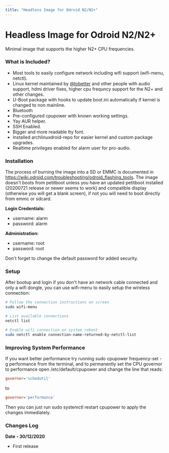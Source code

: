 ```yaml
---
title: "Headless Image for Odroid N2/N2+"
---
```


# Headless Image for Odroid N2/N2+

Minimal image that supports the higher N2+ CPU frequencies.

### What is Included?

* Most tools to easily configure network including wifi support (wifi-menu, netctl).
* Linux kernel maintained by [@tobetter](https://github.com/tobetter) and other
  people with audio support, hdmi driver fixes, higher cpu frequncy support for
  the N2+ and other changes.
* U-Boot package with hooks to update boot.ini automatically if kernel is
  changed to non mainline.
* Bluetooth
* Pre-configured cpupower with known working settings.
* Yay AUR helper.
* SSH Enabled.
* Bigger and more readable tty font.
* Installed archlinuxdroid-repo for easier kernel and custom package upgrades.
* Realtime privileges enabled for alarm user for pro-audio.

### Installation

The process of burning the image into a SD or EMMC is documented in
<https://wiki.odroid.com/troubleshooting/odroid_flashing_tools>.
The image doesn't boots from petitboot unless you have an updated petitboot
installed (20200721 release or newer seems to work) and compatible display
(otherwise you will get a blank screen), if not you will need to boot directly
from emmc or sdcard.

**Login Credentials:**
* username: alarm
* password: alarm

**Administration:**
* username: root
* password: root

Don't forget to change the default password for added security.

### Setup

After bootup and login if you don't have an network cable connected and only
a wifi dongle, you can use wifi-menu to easily setup the wireless connection:

```sh
# Follow the connection instructions on screen
sudo wifi-menu

# List available connections
netctl list

# Enable wifi connection on system reboot
sudo netctl enable connection-name-returned-by-netctl-list
```

### Improving System Performance

If you want better performance try running sudo cpupower frequency-set -g
performance from the terminal, and to permanently set the CPU governor to
performance open /etc/default/cpupower and change the line that reads:

```ini
governor='schedutil'
```
to
```ini
governor='performance'
```

Then you can just run sudo systemctl restart cpupower to apply the changes
immediately.

### Changes Log

**Date - 30/12/2020**
* First release
